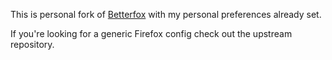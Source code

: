 This is personal fork of [Betterfox](https://github.com/yokoffing/Betterfox) with my personal preferences already set.

If you're looking for a generic Firefox config check out the upstream repository.
